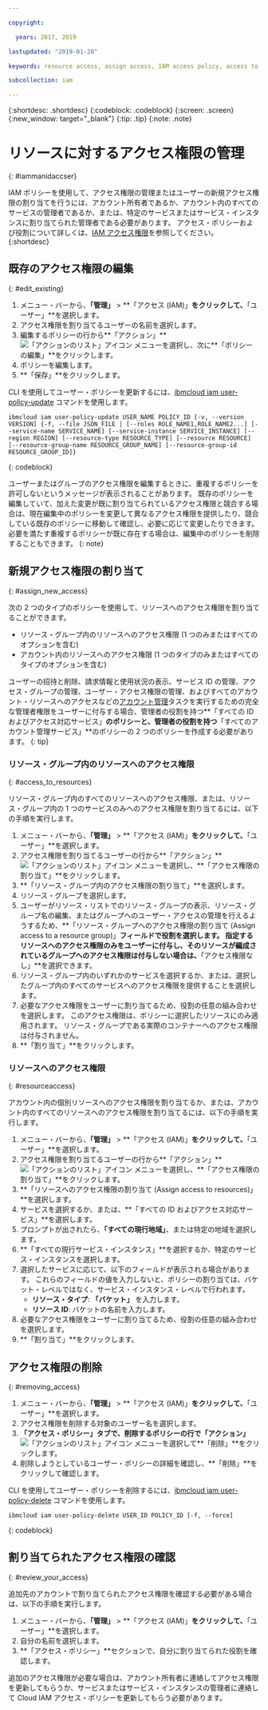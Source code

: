 ```yaml
---

copyright:

  years: 2017, 2019

lastupdated: "2019-01-28"

keywords: resource access, assign access, IAM access policy, access to resource groups, edit access, remove access

subcollection: iam

---
```


{:shortdesc: .shortdesc}
{:codeblock: .codeblock}
{:screen: .screen}
{:new_window: target="_blank"}
{:tip: .tip}
{:note: .note}

# リソースに対するアクセス権限の管理
{: #iammanidaccser}

IAM ポリシーを使用して、アクセス権限の管理またはユーザーの新規アクセス権限の割り当てを行うには、アカウント所有者であるか、アカウント内のすべてのサービスの管理者であるか、または、特定のサービスまたはサービス・インスタンスに割り当てられた管理者である必要があります。 アクセス・ポリシーおよび役割について詳しくは、[IAM アクセス権限](/docs/iam?topic=iam-userroles#userroles)を参照してください。
{:shortdesc}

## 既存のアクセス権限の編集
{: #edit_existing}

1. メニュー・バーから、**「管理」** &gt; **「アクセス (IAM)」**をクリックして、**「ユーザー」**を選択します。
2. アクセス権限を割り当てるユーザーの名前を選択します。
3. 編集するポリシーの行から**「アクション」** ![「アクションのリスト」アイコン](../icons/action-menu-icon.svg) メニューを選択し、次に**「ポリシーの編集」**をクリックします。
4. ポリシーを編集します。
5. **「保存」**をクリックします。

CLI を使用してユーザー・ポリシーを更新するには、[ibmcloud iam user-policy-update](/docs/cli/reference/ibmcloud?topic=cloud-cli-ibmcloud_commands_iam#ibmcloud_iam_user_policy_update) コマンドを使用します。
```
ibmcloud iam user-policy-update USER_NAME POLICY_ID [-v, --version VERSION] {-f, --file JSON_FILE | [--roles ROLE_NAME1,ROLE_NAME2...] [--service-name SERVICE_NAME] [--service-instance SERVICE_INSTANCE] [--region REGION] [--resource-type RESOURCE_TYPE] [--resource RESOURCE] [--resource-group-name RESOURCE_GROUP_NAME] [--resource-group-id RESOURCE_GROUP_ID]}
```
{: codeblock}

ユーザーまたはグループのアクセス権限を編集するときに、重複するポリシーを許可しないというメッセージが表示されることがあります。 既存のポリシーを編集していて、加えた変更が既に割り当てられているアクセス権限と競合する場合は、現在編集中のポリシーを変更して異なるアクセス権限を提供したり、競合している既存のポリシーに移動して確認し、必要に応じて変更したりできます。 必要を満たす重複するポリシーが既に存在する場合は、編集中のポリシーを削除することもできます。
{: note}

## 新規アクセス権限の割り当て
{: #assign_new_access}

次の 2 つのタイプのポリシーを使用して、リソースへのアクセス権限を割り当てることができます。

* リソース・グループ内のリソースへのアクセス権限 (1 つのみまたはすべてのオプションを含む)
* アカウント内のリソースへのアクセス権限 (1 つのタイプのみまたはすべてのタイプのオプションを含む)

ユーザーの招待と削除、請求情報と使用状況の表示、サービス ID の管理、アクセス・グループの管理、ユーザー・アクセス権限の管理、およびすべてのアカウント・リソースへのアクセスなどの[アカウント管理](/docs/iam?topic=iam-account-services#account-services)タスクを実行するための完全な管理者権限をユーザーに付与する場合、管理者の役割を持つ**「すべての ID およびアクセス対応サービス」**のポリシーと、管理者の役割を持つ**「すべてのアカウント管理サービス」**のポリシーの 2 つのポリシーを作成する必要があります。
{: tip}

### リソース・グループ内のリソースへのアクセス権限
{: #access_to_resources}

リソース・グループ内のすべてのリソースへのアクセス権限、または、リソース・グループ内の 1 つのサービスのみへのアクセス権限を割り当てるには、以下の手順を実行します。

1. メニュー・バーから、**「管理」** &gt; **「アクセス (IAM)」**をクリックして、**「ユーザー」**を選択します。
2. アクセス権限を割り当てるユーザーの行から**「アクション」** ![「アクションのリスト」アイコン](../icons/action-menu-icon.svg) メニューを選択し、**「アクセス権限の割り当て」**をクリックします。
3. **「リソース・グループ内のアクセス権限の割り当て」**を選択します。
4. リソース・グループを選択します。
5. ユーザーがリソース・リストでのリソース・グループの表示、リソース・グループ名の編集、またはグループへのユーザー・アクセスの管理を行えるようするため、**「リソース・グループへのアクセス権限の割り当て (Assign access to a resource group)」**フィールドで役割を選択します。 指定するリソースへのアクセス権限のみをユーザーに付与し、そのリソースが編成されているグループへのアクセス権限は付与しない場合は、**「アクセス権限なし」**を選択できます。
6. リソース・グループ内のいずれかのサービスを選択するか、または、選択したグループ内のすべてのサービスへのアクセス権限を提供することを選択します。
7. 必要なアクセス権限をユーザーに割り当てるため、役割の任意の組み合わせを選択します。 このアクセス権限は、ポリシーに選択したリソースにのみ適用されます。 リソース・グループである実際のコンテナーへのアクセス権限は付与されません。
8. **「割り当て」**をクリックします。

### リソースへのアクセス権限
{: #resourceaccess}

アカウント内の個別リソースへのアクセス権限を割り当てるか、または、アカウント内のすべてのリソースへのアクセス権限を割り当てるには、以下の手順を実行します。

1. メニュー・バーから、**「管理」** &gt; **「アクセス (IAM)」**をクリックして、**「ユーザー」**を選択します。
2. アクセス権限を割り当てるユーザーの行から**「アクション」** ![「アクションのリスト」アイコン](../icons/action-menu-icon.svg) メニューを選択し、**「アクセス権限の割り当て」**をクリックします。
3. **「リソースへのアクセス権限の割り当て (Assign access to resources)」**を選択します。
4. サービスを選択するか、または、**「すべての ID およびアクセス対応サービス」**を選択します。
5. プロンプトが出されたら、**「すべての現行地域」**、または特定の地域を選択します。
6. **「すべての現行サービス・インスタンス」**を選択するか、特定のサービス・インスタンスを選択します。
7. 選択したサービスに応じて、以下のフィールドが表示される場合があります。 これらのフィールドの値を入力しないと、ポリシーの割り当ては、バケット・レベルではなく、サービス・インスタンス・レベルで行われます。
    * **リソース・タイプ**: **「バケット」** を入力します。
    * **リソース ID**: バケットの名前を入力します。
8. 必要なアクセス権限をユーザーに割り当てるため、役割の任意の組み合わせを選択します。
9. **「割り当て」**をクリックします。

## アクセス権限の削除
{: #removing_access}

1. メニュー・バーから、**「管理」** &gt; **「アクセス (IAM)」**をクリックして、**「ユーザー」**を選択します。
2. アクセス権限を削除する対象のユーザー名を選択します。
3. **「アクセス・ポリシー」**タブで、削除するポリシーの行で**「アクション」** ![「アクションのリスト」アイコン](../icons/action-menu-icon.svg) メニューを選択して**「削除」**をクリックします。  
4. 削除しようとしているユーザー・ポリシーの詳細を確認し、**「削除」**をクリックして確認します。

CLI を使用してユーザー・ポリシーを削除するには、[ibmcloud iam user-policy-delete](/docs/cli/reference/ibmcloud?topic=cloud-cli-ibmcloud_iam_user_policy_delete#ibmcloud_iam_user_policy_delete) コマンドを使用します。
```
ibmcloud iam user-policy-delete USER_ID POLICY_ID [-f, --force]
```
{: codeblock}

## 割り当てられたアクセス権限の確認
{: #review_your_access}

追加先のアカウントで割り当てられたアクセス権限を確認する必要がある場合は、以下の手順を実行します。

1. メニュー・バーから、**「管理」** &gt; **「アクセス (IAM)」**をクリックして、**「ユーザー」**を選択します。
3. 自分の名前を選択します。
4. **「アクセス・ポリシー」**セクションで、自分に割り当てられた役割を確認します。

追加のアクセス権限が必要な場合は、アカウント所有者に連絡してアクセス権限を更新してもらうか、サービスまたはサービス・インスタンスの管理者に連絡して Cloud IAM アクセス・ポリシーを更新してもらう必要があります。
